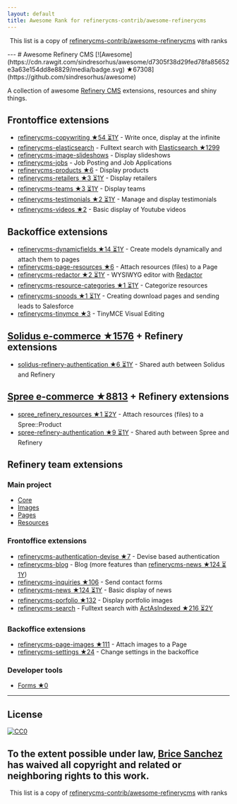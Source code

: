 ```yaml
---
layout: default
title: Awesome Rank for refinerycms-contrib/awesome-refinerycms
---
```


<p align="center">
	This list is a copy of <a href="https://github.com/refinerycms-contrib/awesome-refinerycms">refinerycms-contrib/awesome-refinerycms</a> with ranks
</p>
---
# Awesome Refinery CMS [![Awesome](https://cdn.rawgit.com/sindresorhus/awesome/d7305f38d29fed78fa85652e3a63e154dd8e8829/media/badge.svg) ★67308](https://github.com/sindresorhus/awesome)

A collection of awesome [Refinery CMS](http://www.refinerycms.com/) extensions, resources and shiny things.

## Frontoffice extensions
* [refinerycms-copywriting ★54 ⏳1Y](https://github.com/unixcharles/refinerycms-copywriting) - Write once, display at the infinite
* [refinerycms-elasticsearch](https://github.com/refinerycms-contrib/refinerycms-elasticsearch) - Fulltext search with [Elasticsearch ★1299](https://github.com/elastic/elasticsearch-ruby)
* [refinerycms-image-slideshows](https://github.com/bisscomm/refinerycms-image-slideshows) - Display slideshows
* [refinerycms-jobs](https://github.com/bisscomm/refinerycms-jobs) - Job Posting and Job Applications
* [refinerycms-products ★6](https://github.com/bisscomm/refinerycms-products) - Display products
* [refinerycms-retailers ★3 ⏳1Y](https://github.com/bisscomm/refinerycms-retailers) - Display retailers
* [refinerycms-teams ★3 ⏳1Y](https://github.com/bisscomm/refinerycms-teams) - Display teams
* [refinerycms-testimonials ★2 ⏳1Y](https://github.com/anitagraham/refinerycms-testimonials) - Manage and display testimonials
* [refinerycms-videos ★2](https://github.com/bisscomm/refinerycms-videos) - Basic display of Youtube videos

## Backoffice extensions
* [refinerycms-dynamicfields ★14 ⏳1Y](https://github.com/jfalameda/refinerycms-dynamicfields) - Create models dynamically and attach them to pages
* [refinerycms-page-resources ★6](https://github.com/anitagraham/refinerycms-page-resources) - Attach resources (files) to a Page
* [refinerycms-redactor ★2 ⏳1Y](https://github.com/rabid/refinerycms-redactor) - WYSIWYG editor with [Redactor](https://imperavi.com/redactor/)
* [refinerycms-resource-categories ★1 ⏳1Y](https://github.com/bisscomm/refinerycms-resource-categories) - Categorize resources
* [refinerycms-snoods ★1 ⏳1Y](https://github.com/cleverlemming/refinerycms-snoods) - Creating download pages and sending leads to Salesforce
* [refinerycms-tinymce ★3](https://github.com/ghoppe/refinerycms-tinymce) - TinyMCE Visual Editing


## [Solidus e-commerce ★1576](https://github.com/solidusio/solidus) + Refinery extensions
* [solidus-refinery-authentication ★6 ⏳1Y](https://github.com/refinerycms-contrib/solidus-refinery-authentication) - Shared auth between Solidus and Refinery

## [Spree e-commerce ★8813](https://github.com/spree/spree) + Refinery extensions
* [spree_refinery_resources ★1 ⏳2Y](https://github.com/bisscomm/spree_refinery_resources) - Attach resources (files) to a Spree::Product
* [spree-refinery-authentication ★9 ⏳1Y](https://github.com/refinerycms-contrib/spree-refinery-authentication) - Shared auth between Spree and Refinery

## Refinery team extensions

### Main project
* [Core](https://github.com/refinery/refinerycms/tree/master/core)
* [Images](https://github.com/refinery/refinerycms/tree/master/images)
* [Pages](https://github.com/refinery/refinerycms/tree/master/pages)
* [Resources](https://github.com/refinery/refinerycms/tree/master/resources)

### Frontoffice extensions
* [refinerycms-authentication-devise ★7](https://github.com/refinery/refinerycms-authentication-devise) - Devise based authentication
* [refinerycms-blog](https://github.com/refinery/refinerycms-blog) - Blog (more features than [refinerycms-news ★124 ⏳1Y](https://github.com/refinery/refinerycms-news))
* [refinerycms-inquiries ★106](https://github.com/refinery/refinerycms-inquiries) - Send contact forms
* [refinerycms-news ★124 ⏳1Y](https://github.com/refinery/refinerycms-news) - Basic display of news
* [refinerycms-porfolio ★132](https://github.com/refinery/refinerycms-portfolio) - Display portfolio images
* [refinerycms-search](https://github.com/refinery/refinerycms-search) - Fulltext search with [ActAsIndexed ★216 ⏳2Y](https://github.com/dougal/acts_as_indexed)

### Backoffice extensions
* [refinerycms-page-images ★111](https://github.com/refinery/refinerycms-page-images) - Attach images to a Page
* [refinerycms-settings ★24](https://github.com/refinery/refinerycms-settings) - Change settings in the backoffice

### Developer tools
* [Forms ★0](https://github.com/refinery/refinerycms-forms)


---

## License

[![CC0](https://i.creativecommons.org/p/zero/1.0/88x31.png)](https://creativecommons.org/publicdomain/zero/1.0/)

To the extent possible under law, [Brice Sanchez](http://brice-sanchez.com) has waived all copyright and related or neighboring rights to this work.
---
<p align="center">
	This list is a copy of <a href="https://github.com/refinerycms-contrib/awesome-refinerycms">refinerycms-contrib/awesome-refinerycms</a> with ranks
</p>
